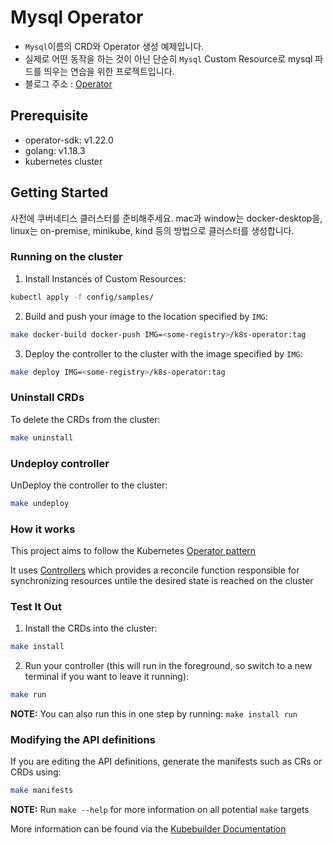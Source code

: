 # Mysql Operator
- `Mysql`이름의 CRD와 Operator 생성 예제입니다.  
- 실제로 어떤 동작을 하는 것이 아닌 단순히 `Mysql` Custom Resource로 mysql 파드를 띄우는 연습을 위한 프로젝트입니다.  
- 블로그 주소 : [Operator](https://velog.io/@harryroh2003/Operator)

## Prerequisite
- operator-sdk: v1.22.0
- golang: v1.18.3
- kubernetes cluster

## Getting Started
사전에 쿠버네티스 클러스터를 준비해주세요. mac과 window는 docker-desktop을, linux는 on-premise, minikube, kind 등의 방법으로 클러스터를 생성합니다.

### Running on the cluster
1. Install Instances of Custom Resources:

```sh
kubectl apply -f config/samples/
```

2. Build and push your image to the location specified by `IMG`:
	
```sh
make docker-build docker-push IMG=<some-registry>/k8s-operator:tag
```
	
3. Deploy the controller to the cluster with the image specified by `IMG`:

```sh
make deploy IMG=<some-registry>/k8s-operator:tag
```

### Uninstall CRDs
To delete the CRDs from the cluster:

```sh
make uninstall
```

### Undeploy controller
UnDeploy the controller to the cluster:

```sh
make undeploy
```

### How it works
This project aims to follow the Kubernetes [Operator pattern](https://kubernetes.io/docs/concepts/extend-kubernetes/operator/)

It uses [Controllers](https://kubernetes.io/docs/concepts/architecture/controller/) 
which provides a reconcile function responsible for synchronizing resources untile the desired state is reached on the cluster 

### Test It Out
1. Install the CRDs into the cluster:

```sh
make install
```

2. Run your controller (this will run in the foreground, so switch to a new terminal if you want to leave it running):

```sh
make run
```

**NOTE:** You can also run this in one step by running: `make install run`

### Modifying the API definitions
If you are editing the API definitions, generate the manifests such as CRs or CRDs using:

```sh
make manifests
```

**NOTE:** Run `make --help` for more information on all potential `make` targets

More information can be found via the [Kubebuilder Documentation](https://book.kubebuilder.io/introduction.html)